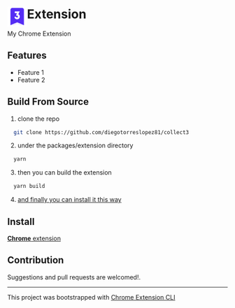 # <img src="public/icon_48.png" width="45" align="left"> Extension

My Chrome Extension

## Features

- Feature 1
- Feature 2

## Build From Source
1. clone the repo
  ```sh
    git clone https://github.com/diegotorreslopez81/collect3
  ```
2. under the packages/extension directory
  ```sh
    yarn
  ```
3. then you can build the extension
  ```sh
    yarn build
  ```
4. [and finally you can install it this way](https://superuser.com/questions/247651/how-does-one-install-an-extension-for-chrome-browser-from-the-local-file-system/)

## Install
[**Chrome** extension]() <!-- TODO: Add chrome extension link inside parenthesis -->

## Contribution

Suggestions and pull requests are welcomed!.

---

This project was bootstrapped with [Chrome Extension CLI](https://github.com/dutiyesh/chrome-extension-cli)

